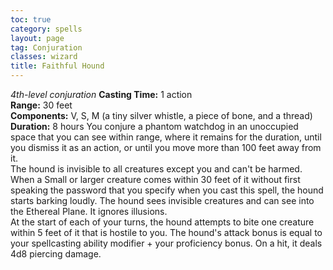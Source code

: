 ```yaml
---
toc: true
category: spells
layout: page
tag: Conjuration
classes: wizard
title: Faithful Hound 
---
```

_4th-level conjuration_ 
**Casting Time:** 1 action    
**Range:** 30 feet    
**Components:** V, S, M (a tiny silver whistle, a piece of bone, and a thread)    
**Duration:** 8 hours 
You conjure a phantom watchdog in an unoccupied space that you can see within range, where it remains for the duration, until you dismiss it as an action, or until you move more than 100 feet away from it.    
The hound is invisible to all creatures except you and can't be harmed. When a Small or larger creature comes within 30 feet of it without first speaking the password that you specify when you cast this spell, the hound starts barking loudly. The hound sees invisible creatures and can see into the Ethereal Plane. It ignores illusions.    
At the start of each of your turns, the hound attempts to bite one creature within 5 feet of it that is hostile to you. The hound's attack bonus is equal to your spellcasting ability modifier + your proficiency bonus. On a hit, it deals 4d8 piercing damage. 